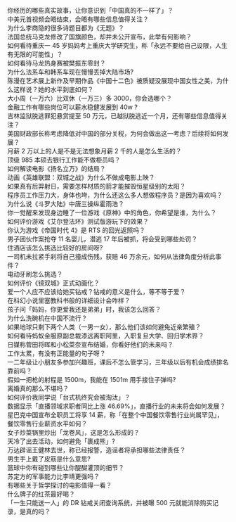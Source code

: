 你经历的哪些真实故事，让你意识到「中国真的不一样了」？  
中美元首视频会晤结束，会晤有哪些信息值得关注？  
为什么李商隐的很多诗题目都为《无题》？  
法国总统马克龙修改了国旗颜色，却并未公开宣布，此举有何影响？  
如何看待重庆一 45 岁妈妈考上重庆大学研究生，称「永远不要给自己设限，人生有无限的可能性」？  
如何看待马龙热身赛被樊振东零封？  
为什么法系车和韩系车现在慢慢丢掉大陆市场?  
陈漫在艺术展上新作及早期作品《中国十二色》被质疑没展现中国女性之美，为什么这样说？她的水平到底如何？  
大小周（一万六）比双休（一万三）多 3000，你会选哪个？  
金融工作有哪些岗位可以薪水稳健发展到 40w ?  
吉林监狱脱逃罪犯悬赏提至 50 万元，已越狱脱逃近一个月，还有哪些信息值得关注？  
美国财政部长称考虑降低对中国的部分关税，为何会做出这一考虑？后续将如何发展？  
月薪 2 万以上的人是不是无法想象月薪 2 千的人是怎么生活的？  
顶级 985 本硕去银行工作能不做柜员吗？  
如何解读电影《扬名立万》的结局？  
动画《英雄联盟：双城之战》为什么不做成电影上映？  
如果真有后羿射日，需要怎样材质的箭才能摧毁恒星级别的太阳？  
程序员工作压力大，身体也垮，为什么还这么多人想做程序员？是因为喜欢吗？  
为什么说《斗罗大陆》中唐三操纵霍雨浩？  
你一觉醒来发现身边睡了一位游戏《原神》中的角色，你希望是谁，为什么？  
如何评价游戏《艾尔登法环》测试版游玩下的效果？  
你认为游戏《帝国时代 4》是 RTS 的回光返照吗？  
男子团伙作案抢夺 11 名婴儿，潜逃 17 年后被抓，将会受到哪些处罚？  
住酒店该怎么挑选比较好的房间呀?  
一司机未拉紧手刹将自己撞成伤残，获赔 46 万余元，如何从法律角度分析此事件？  
电动牙刷怎么挑选？  
如何评价《镜双城》正式动画化？  
爱一个人应不应该给她买钻戒？钻戒的意义是什么，等不等于爱？  
在科幻小说里塞教科书般的详细设计会咋样？  
孩子问「妈妈，你更爱我还是弟弟」时，我该怎么回答？  
为什么洗碗机在中国不流行？  
如果地球只剩下两个人类（一男一女），那么他们该如何避免近亲繁殖？  
如何看待蚂蚁金服原副总裁漆远离职阿里，入职复旦大学、回归学术界？  
日媒称菅田将晖和小松菜奈宣布结婚，你看好他们的未来吗？  
工作太累，有没有正能量的句子呀？  
一二年级让小朋友多参加兴趣班，课后不怎么管学习，三年级以后有机会成绩排名靠前吗？  
假如一把枪的射程是 1500m，我能在 1501m 用手接住子弹吗?  
离婚真的那么不堪吗？  
如何评价我同学说「台式机终究会被淘汰」？  
数据显示「直播领域求职者同比上涨 46.69%」，直播行业的未来将会如何发展？  
星巴克中国宣布全职员工将享 14 薪，称「在整个中国餐饮零售行业尚属罕见」，餐饮零售行业薪资水平如何？  
女子炒菜锅里炒出「龙卷风」，这是怎么形成的？  
天冷了出去活动，如何避免「裹成熊」?  
万达辟谣王健林去世，称已经报警，造谣者将承担哪些法律责任？  
男生手上戴了皮筋是什么意思?  
篮球中你有碰到哪些让你醍醐灌顶的细节？  
苏定方的军事能力比李靖更强吗？  
有哪些关于哲学探讨的电影值得一看？  
什么牌子的红茶最好喝？  
「一生只能送一人」的 DR 钻戒关闭查询系统，并被曝 500 元就能消除购买记录，是真的吗？  
